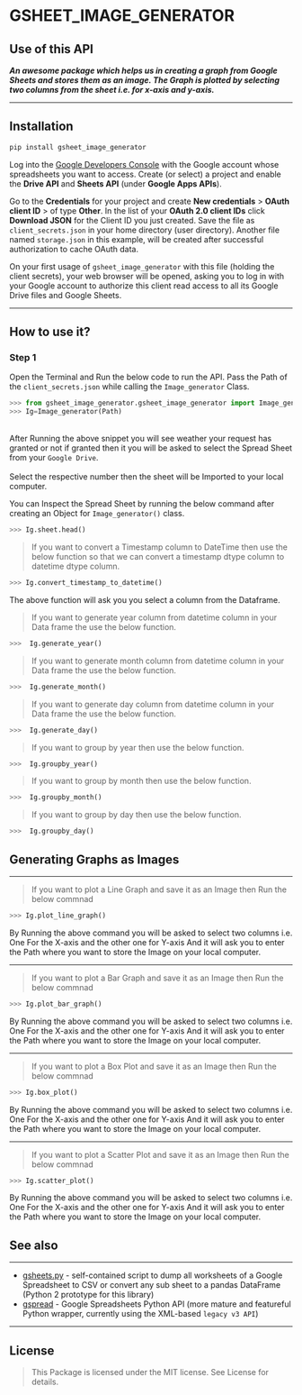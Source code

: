 # GSHEET_IMAGE_GENERATOR
## Use of this API

*__An awesome package which helps us in creating a graph from Google Sheets and stores them as an image.
The Graph is plotted by selecting two columns from the sheet i.e. for x-axis and y-axis.__*

--------
## Installation
```bash
pip install gsheet_image_generator
``` 

Log into the [Google Developers Console</u>](https://console.developers.google.com/) with the Google account whose
spreadsheets you want to access. Create (or select) a project and enable the
**Drive API** and **Sheets API** (under **Google Apps APIs**).

Go to the **Credentials** for your project and create **New credentials** > **OAuth client ID** > of type **Other**. In the list of your **OAuth 2.0 client IDs** click **Download JSON** for the Client ID you just created. Save the file as ``client_secrets.json`` in your home directory (user directory). Another file named ``storage.json`` in this example, will be created after successful authorization to cache OAuth data.

On your first usage of ``gsheet_image_generator`` with this file (holding the client secrets), your web browser will be opened, asking you to log in with your Google account to authorize this client read access to all its Google Drive files and Google
Sheets.

--------
## How to use it?

### Step 1 
Open the Terminal and Run the below code to run the API.
Pass the Path of the ``client_secrets.json`` while calling the ``Image_generator`` Class.

```python
>>> from gsheet_image_generator.gsheet_image_generator import Image_generator
>>> Ig=Image_generator(Path)
```

<br>After Running the above snippet you will see weather your request has granted or not if granted then it you will be asked to select the Spread Sheet from your `Google Drive`.</br>
<br> Select the respective number then the sheet will be Imported to your local computer.</br>

You can Inspect the Spread Sheet by running the below command after creating an Object for  `Image_generator()` class. 

```python 
>>> Ig.sheet.head()
```

> If you want to convert a Timestamp column to DateTime then use the below function so that we can convert a timestamp dtype column to datetime dtype column.

```python
>>> Ig.convert_timestamp_to_datetime()
```
The above function will ask you you select a column from the Dataframe.

> If you want to generate year column from datetime column in your Data frame the use the below function.

```python
>>>  Ig.generate_year()
```

> If you want to generate month column from datetime column in your Data frame the use the below function.

```python
>>>  Ig.generate_month()
```

> If you want to generate day column from datetime column in your Data frame the use the below function.

```python
>>>  Ig.generate_day()
```

> If you want to group by year then use the below function.

```python
>>>  Ig.groupby_year()
```

> If you want to group by month then use the below function.

```python
>>>  Ig.groupby_month()
```

> If you want to group by day then use the below function.

```python
>>>  Ig.groupby_day()
```
## Generating Graphs as Images
--------
> If you want to plot a Line Graph and save it as an Image then Run the below commnad

```python
>>> Ig.plot_line_graph()
```
By Running the above command you will be asked to select two columns i.e. One For the X-axis and the other one for Y-axis And it will ask you to enter the Path where you want to store the Image on your local computer.

--------

> If you want to plot a Bar Graph and save it as an Image then Run the below commnad

```python
>>> Ig.plot_bar_graph()
```
By Running the above command you will be asked to select two columns i.e. One For the X-axis and the other one for Y-axis And it will ask you to enter the Path where you want to store the Image on your local computer.

--------

> If you want to plot a Box Plot and save it as an Image then Run the below commnad

```python
>>> Ig.box_plot()
```
By Running the above command you will be asked to select two columns i.e. One For the X-axis and the other one for Y-axis And it will ask you to enter the Path where you want to store the Image on your local computer.

--------
> If you want to plot a Scatter Plot and save it as an Image then Run the below commnad

```python
>>> Ig.scatter_plot()
```
By Running the above command you will be asked to select two columns i.e. One For the X-axis and the other one for Y-axis And it will ask you to enter the Path where you want to store the Image on your local computer.

## See also
--------
- [gsheets.py](https://pypi.org/project/gsheets/) - self-contained script to dump all worksheets of a Google
  Spreadsheet to CSV or convert any sub sheet to a pandas DataFrame (Python 2
  prototype for this library)
- [gspread](https://pypi.org/project/gspread/) - Google Spreadsheets Python API (more mature and featureful
  Python wrapper, currently using the XML-based `legacy v3 API`)

--------
## License

> This Package is licensed under the MIT license. See License for details.